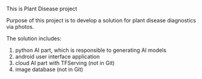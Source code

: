 This is Plant Disease project

Purpose of this project is to develop a solution for plant disease diagnostics via photos.

The solution includes: 
 1. python AI part, which is responsible to generating AI models
 2. android user interface application 
 3. cloud AI part with TFServing (not in Git)
 4. image database (not in Git)



